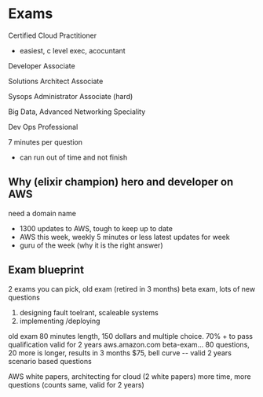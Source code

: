 
# Exams

Certified Cloud Practitioner
- easiest, c level exec, acocuntant

Developer Associate

Solutions Architect Associate

Sysops Administrator Associate (hard)

Big Data, Advanced Networking Speciality

Dev Ops Professional

7 minutes per question
  - can run out of time and not finish

## Why (elixir champion) hero and developer on AWS
need a domain name
- 1300 updates to AWS, tough to keep up to date
- AWS this week, weekly 5 minutes or less latest updates for week
- guru of the week (why it is the right answer)

## Exam blueprint
2 exams you can pick, old exam (retired in 3 months)
beta exam, lots of new questions

1) designing fault toelrant, scaleable systems
2) implementing /deploying

old exam 80 minutes length, 150 dollars and multiple choice. 70% + to pass
qualification valid for 2 years
aws.amazon.com beta-exam...
80 questions, 20 more
  is longer, results in 3 months
  $75, bell curve -- valid 2 years
    scenario based questions

AWS white papers, architecting for cloud (2 white papers)
more time, more questions (counts same, valid for 2 years)







